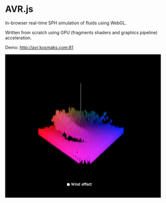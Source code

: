 AVR.js
======

In-browser real-time SPH simulation of fluids using WebGL.

Written from scratch using GPU (fragments shaders and graphics pipeline) acceleration.

Demo: http://avr.kosmaks.com:81

![alt tag](https://github.com/kosmaks/avr.js/blob/master/doc/screen.png?raw=true)
